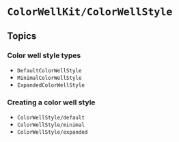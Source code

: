 # ``ColorWellKit/ColorWellStyle``

## Topics

### Color well style types

- ``DefaultColorWellStyle``
- ``MinimalColorWellStyle``
- ``ExpandedColorWellStyle``

### Creating a color well style

- ``ColorWellStyle/default``
- ``ColorWellStyle/minimal``
- ``ColorWellStyle/expanded``
